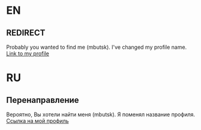 # EN
## REDIRECT
Probably you wanted to find me (mbutsk). I've changed my profile name. [Link to my profile](https://github.com/mbutsk)

# RU
## Перенаправление
Вероятно, Вы хотели найти меня (mbutsk). Я поменял название профиля. [Ссылка на мой профиль](https://github.com/mbutsk)
